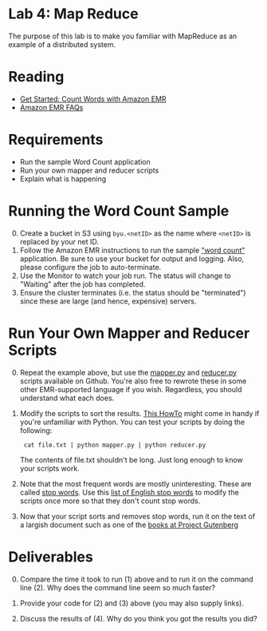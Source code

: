# Lab 4: Map Reduce

The purpose of this lab is to make you familiar with MapReduce as an example of a distributed system.

# Reading

- [Get Started: Count Words with Amazon EMR](http://docs.aws.amazon.com/ElasticMapReduce/latest/DeveloperGuide/emr-get-started-count-words.html)
- [Amazon EMR FAQs](http://aws.amazon.com/elasticmapreduce/faqs/)

# Requirements

- Run the sample Word Count application
- Run your own mapper and reducer scripts
- Explain what is happening

# Running the Word Count Sample 

0. Create a bucket in S3 using ```byu.<netID>``` as the name where ```<netID>``` is replaced by your net ID.
0. Follow the Amazon EMR instructions to run the sample ["word count"](http://aws.amazon.com/articles/2273) application. Be sure to use your bucket for output and logging. Also, please configure the job to auto-terminate.
0. Use the Monitor to watch your job run.  The status will change to "Waiting" after the job has completed.
0. Ensure the cluster terminates (i.e. the status should be "terminated") since these are large (and hence, expensive) servers.


# Run Your Own Mapper and Reducer Scripts

0. Repeat the example above, but use the [mapper.py](https://github.com/windley/CS462-Event-Edition/blob/master/code/mapreduce/mapper.py) and [reducer.py](https://github.com/windley/CS462-Event-Edition/blob/master/code/mapreduce/reducer.py) scripts available on Github. You're also free to rewrote these in some other EMR-supported language if you wish. Regardless, you should understand what each does.
0. Modify the scripts to sort the results. [This HowTo](https://wiki.python.org/moin/HowTo/Sorting) might come in handy if you're unfamiliar with Python. You can test your scripts by doing the following:

		cat file.txt | python mapper.py | python reducer.py

	The contents of file.txt shouldn't be long. Just long enough to know your scripts work. 

0. Note that the most frequent words are mostly uninteresting. These are called [stop words](https://en.wikipedia.org/wiki/Stop_words). Use this [list of English stop words](https://github.com/windley/CS462-Event-Edition/blob/master/code/mapreduce/stop-words) to modify the scripts once more so that they don't count stop words.
0. Now that your script sorts and removes stop words, run it on the text of a largish document such as one of the [books at Project Gutenberg](https://www.gutenberg.org/)

# Deliverables

0. Compare the time it took to run (1) above and to run it on the command line (2). Why does the command line seem so much faster?

1. Provide your code for (2) and (3) above (you may also supply links).

2. Discuss the results of (4). Why do you think you got the results you did? 

